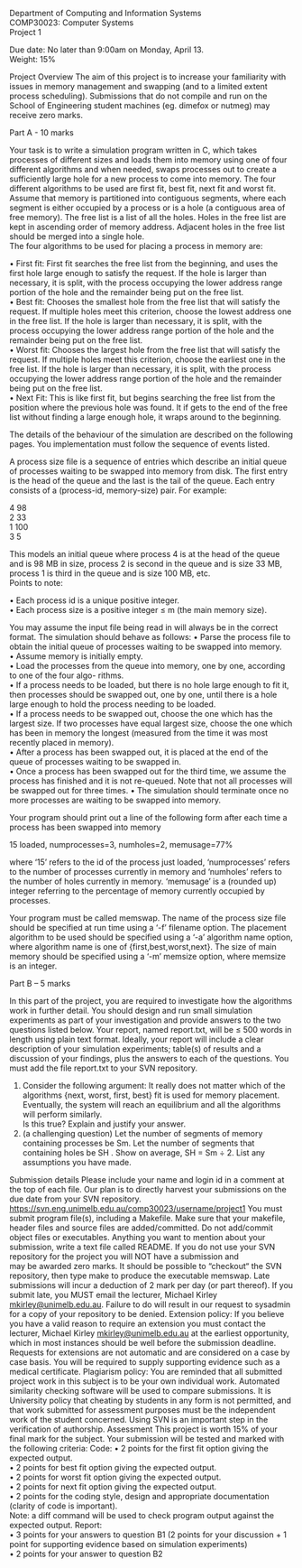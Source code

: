 
Department of Computing and Information Systems  
COMP30023: Computer Systems  
Project 1  

Due date: No later than 9:00am on Monday, April 13.  
Weight: 15%  

Project Overview
The aim of this project is to increase your familiarity with issues in memory management and 
swapping (and to a limited extent process scheduling).
Submissions that do not compile and run on the School of Engineering student machines (eg. dimefox
or nutmeg) may receive zero marks.  

Part A - 10 marks

Your task is to write a simulation program written in C, which takes processes of different sizes 
and loads them into memory using one of four different algorithms and when needed, swaps processes 
out to create a sufficiently large hole for a new process to come into memory.
The four different algorithms to be used are first fit, best fit, next fit and worst fit. Assume 
that memory is partitioned into contiguous segments, where each segment is either occupied by a 
process or is a hole (a contiguous area of free memory). The free list is a list of all the holes. 
Holes in the free list are kept in ascending order of memory address. Adjacent holes in the free 
list should be merged into a single hole.  
The four algorithms to be used for placing a process in memory are:  

• First fit: First fit searches the free list from the beginning, and uses the first hole large 
enough to satisfy the request. If the hole is larger than necessary, it is split, with the process 
occupying the lower address range portion of the hole and the remainder being put on the free list.  
• Best fit: Chooses the smallest hole from the free list that will satisfy the request. If multiple 
holes meet this criterion, choose the lowest address one in the free list. If the hole is larger 
than necessary, it is split, with the process occupying the lower address range portion of the hole 
and the remainder being put on the free list.  
• Worst fit: Chooses the largest hole from the free list that will satisfy the request. If multiple 
holes meet this criterion, choose the earliest one in the free list. If the hole is larger than 
necessary, it is split, with the process occupying the lower address range portion of the hole and 
the remainder being put on the free list.  
• Next Fit: This is like first fit, but begins searching the free list from the position where the 
previous hole was found. It if gets to the end of the free list without finding a large enough 
hole, it wraps around to the beginning.  

The details of the behaviour of the simulation are described on the following pages. You 
implementation
must follow the sequence of events listed.

A process size file is a sequence of entries which describe an initial queue of processes waiting 
to be swapped into memory from disk. The first entry is the head of the queue and the last is the 
tail of the queue. Each entry consists of a (process-id, memory-size) pair. For example:

4 98  
2 33  
1 100  
3 5  

This models an initial queue where process 4 is at the head of the queue and is 98 MB in size, 
process 2 is second in the queue and is size 33 MB, process 1 is third in the queue and is size 100 
MB, etc.    
Points to note:    

• Each process id is a unique positive integer.  
• Each process size is a positive integer ≤ m (the main memory size).    

You may assume the input file being read in will always be in the correct format. The simulation 
should behave as follows:
• Parse the process file to obtain the initial queue of processes waiting to be swapped into 
memory.  
• Assume memory is initially empty.  
• Load the processes from the queue into memory, one by one, according to one of the four algo- 
rithms.  
• If a process needs to be loaded, but there is no hole large enough to fit it, then processes 
should be swapped out, one by one, until there is a hole large enough to hold the process needing 
to be loaded.  
• If a process needs to be swapped out, choose the one which has the largest size. If two processes 
have equal largest size, choose the one which has been in memory the longest (measured from the 
time it was most recently placed in memory).  
• After a process has been swapped out, it is placed at the end of the queue of processes waiting 
to be swapped in.  
• Once a process has been swapped out for the third time, we assume the process has finished and it 
is not re-queued. Note that not all processes will be swapped out for three times.
• The simulation should terminate once no more processes are waiting to be swapped into memory.

Your program should print out a line of the following form after each time a process has been 
swapped into memory

15 loaded, numprocesses=3, numholes=2, memusage=77%

where ‘15’ refers to the id of the process just loaded, ‘numprocesses’ refers to the number of 
processes currently in memory and ‘numholes’ refers to the number of holes currently in memory. 
‘memusage’ is a (rounded up) integer referring to the percentage of memory currently occupied by 
processes.

Your program must be called memswap. The name of the process size file should be specified at run 
time using a ‘-f’ filename option. The placement algorithm to be used should be specified using a 
‘-a’ algorithm name option, where algorithm name is one of {first,best,worst,next}. The size of 
main memory should be specified using a ‘-m’ memsize option, where memsize is an integer.

Part B – 5 marks

In this part of the project, you are required to investigate how the algorithms work in further 
detail. You should design and run small simulation experiments as part of your investigation and 
provide answers to the two questions listed below.
Your report, named report.txt, will be ≤ 500 words in length using plain text format. Ideally, your 
report will include a clear description of your simulation experiments; table(s) of results and a 
discussion of your findings, plus the answers to each of the questions.
You must add the file report.txt to your SVN repository.

1. Consider the following argument:
It really does not matter which of the algorithms {next, worst, first, best} fit is used for memory 
placement. Eventually, the system will reach an equilibrium and all the algorithms will perform 
similarly.  
Is this true? Explain and justify your answer.  
2. (a challenging question) Let the number of segments of memory containing processes be Sm. Let 
the number of segments that containing holes be SH . Show on average, SH = Sm ÷ 2. List any 
assumptions you have made.  

Submission details
Please include your name and login id in a comment at the top of each file.
Our plan is to directly harvest your submissions on the due date from your SVN repository.
https://svn.eng.unimelb.edu.au/comp30023/username/project1
You must submit program file(s), including a Makefile. Make sure that your makefile, header files 
and source files are added/committed. Do not add/commit object files or executables. Anything you 
want to mention about your submission, write a text file called README.
If you do not use your SVN repository for the project  you  will  NOT  have  a  submission  and  
may  be awarded zero marks. It should be possible to “checkout“ the SVN repository, then type make 
to produce the executable memswap.
Late submissions will incur a deduction of 2 mark per day (or part thereof).
If you submit late, you MUST email the lecturer, Michael Kirley <mkirley@unimelb.edu.au>. Failure 
to do will result in our request to sysadmin for a copy of your repository to be denied.
Extension policy: If you believe you have a valid reason to require an extension you must contact 
the lecturer, Michael Kirley <mkirley@unimelb.edu.au> at the earliest opportunity, which in most 
instances should be well before the submission deadline.
Requests for extensions are not automatic and are considered on a case by case basis. You will be 
required to supply supporting evidence such as a medical certificate.
Plagiarism policy: You are reminded that all submitted project work in this subject is to be your 
own individual work. Automated similarity checking software will be used to compare submissions. It 
is University policy that cheating by students in any form is not permitted, and that work 
submitted for assessment purposes must be the independent work of the student concerned.
Using SVN is an important step in the verification of authorship.
Assessment
This project is worth 15% of your final mark for the subject. Your submission will be tested and 
marked with the following criteria:
Code:
• 2 points for the first fit option giving the expected output.  
• 2 points for best fit option giving the expected output.  
• 2 points for worst fit option giving the expected output.  
• 2 points for next fit option giving the expected output.  
• 2 points for the coding style, design and appropriate documentation (clarity of code is 
important).  
Note: a diff command will be used to check program output against the expected output.
Report:  
• 3 points for your answers to question B1 (2 points for your discussion + 1 point for supporting
evidence based on simulation experiments)  
• 2 points for your answer to question B2  
